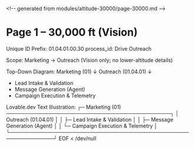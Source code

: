<\!-- generated from modules/altitude-30000/page-30000.md -->
# Page 1 – 30,000 ft (Vision)
Unique ID Prefix: 01.04.01.00.30
process_id: Drive Outreach

Scope: Marketing → Outreach (Vision only; no lower-altitude details)

Top-Down Diagram:
Marketing (01)
  ↓
Outreach (01.04.01)
  ↓
+ Lead Intake & Validation
+ Message Generation (Agent)
+ Campaign Execution & Telemetry

Lovable.dev Text Illustration:
┌─ Marketing (01) ─────────────────────────────────────────────┐
│   Outreach (01.04.01)                                       │
│     ├─ Lead Intake & Validation                             │
│     ├─ Message Generation (Agent)                           │
│     └─ Campaign Execution & Telemetry                       │
└──────────────────────────────────────────────────────────────┘
EOF < /dev/null
